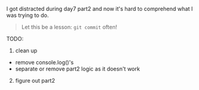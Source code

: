 I got distracted during day7 part2 and now it's hard to comprehend what I was trying to do.

> Let this be a lesson: `git commit` often!

TODO:

1. clean up

- remove console.log()'s
- separate or remove part2 logic as it doesn't work

2. figure out part2
